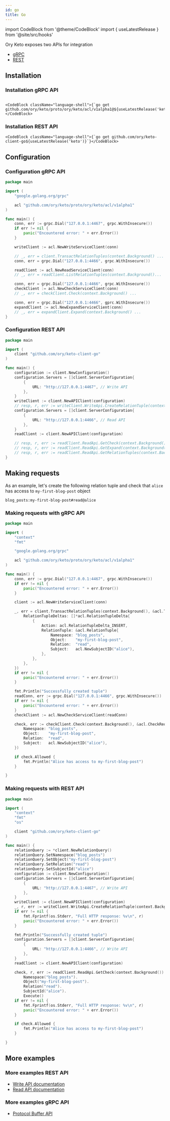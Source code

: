 ```yaml
---
id: go
title: Go
---
```


import CodeBlock from '@theme/CodeBlock'
import { useLatestRelease } from '@site/src/hooks'


Ory Keto exposes two APIs for integration

- [gRPC](http://ory.sh/docs/keto/reference/proto-api)
- [REST](http://ory.sh/docs/keto/reference/rest-api)

## Installation

### Installation gRPC API

```mdx-code-block

<CodeBlock className="language-shell">{`go get github.com/ory/keto/proto/ory/keto/acl/v1alpha1@${useLatestRelease('keto')}`}</CodeBlock>

```

### Installation REST API

```mdx-code-block
<CodeBlock className="language-shell">{`go get github.com/ory/keto-client-go${useLatestRelease('keto')}`}</CodeBlock>
```

## Configuration

### Configuration gRPC API

```go
package main

import (
	"google.golang.org/grpc"

	acl "github.com/ory/keto/proto/ory/keto/acl/v1alpha1"
)

func main() {
	conn, err := grpc.Dial("127.0.0.1:4467", grpc.WithInsecure())
	if err != nil {
		panic("Encountered error: " + err.Error())
	}

	writeClient := acl.NewWriteServiceClient(conn)

	// _, err = client.TransactRelationTuples(context.Background() ...
	conn, err = grpc.Dial("127.0.0.1:4466", grpc.WithInsecure())

	readClient := acl.NewReadServiceClient(conn)
	// _, err = readClient.ListRelationTuples(context.Background()...

	conn, err = grpc.Dial("127.0.0.1:4466", grpc.WithInsecure())
	checkClient := acl.NewCheckServiceClient(conn)
	// _, err = checkClient.Check(context.Background() ...

	conn, err = grpc.Dial("127.0.0.1:4466", gprc.WithInsecure())
	expandClient := acl.NewExpandServiceClient(conn)
	// _, err = expandClient.Expand(context.Background() ...
}
```

### Configuration REST API

```go
package main

import (
	client "github.com/ory/keto-client-go"
)

func main() {
	configuration := client.NewConfiguration()
	configuration.Servers = []client.ServerConfiguration{
		{
			URL: "http://127.0.0.1:4467", // Write API
		},
	}
	writeClient := client.NewAPIClient(configuration)
	// resp, r, err := writeClient.WriteApi.CreateRelationTuple(context.Background())...
	configuration.Servers = []client.ServerConfiguration{
		{
			URL: "http://127.0.0.1:4466", // Read API
		},
	}
	readClient := client.NewAPIClient(configuration)

	// resp, r, err := readClient.ReadApi.GetCheck(context.Background()...
	// resp, r, err := readClient.ReadApi.GetExpand(context.Background()...
	// resp, r, err := readClient.ReadApi.GetRelationTuples(context.Background()...
}
```

## Making requests

As an example, let's create the following relation tuple and check that `alice` has access to `my-first-blog-post` object

```
blog_posts:my-first-blog-post#read@alice
```

### Making requests with gRPC API
```go
package main

import (
	"context"
	"fmt"

	"google.golang.org/grpc"

	acl "github.com/ory/keto/proto/ory/keto/acl/v1alpha1"
)

func main() {
	conn, err := grpc.Dial("127.0.0.1:4467", grpc.WithInsecure())
	if err != nil {
		panic("Encountered error: " + err.Error())
	}

	client := acl.NewWriteServiceClient(conn)

	_, err = client.TransactRelationTuples(context.Background(), &acl.TransactRelationTuplesRequest{
		RelationTupleDeltas: []*acl.RelationTupleDelta{
			{
				Action: acl.RelationTupleDelta_INSERT,
				RelationTuple: &acl.RelationTuple{
					Namespace: "blog_posts",
					Object:    "my-first-blog-post",
					Relation:  "read",
					Subject:   acl.NewSubjectID("alice"),
				},
			},
		},
	})
	if err != nil {
		panic("Encountered error: " + err.Error())
	}

	fmt.Println("Successfully created tuple")
	readConn, err := grpc.Dial("127.0.0.1:4466", grpc.WithInsecure())
	if err != nil {
		panic("Encountered error: " + err.Error())
	}
	checkClient := acl.NewCheckServiceClient(readConn)

	check, err := checkClient.Check(context.Background(), &acl.CheckRequest{
		Namespace: "blog_posts",
		Object:    "my-first-blog-post",
		Relation:  "read",
		Subject:   acl.NewSubjectID("alice"),
	})

	if check.Allowed {
		fmt.Println("Alice has access to my-first-blog-post")
	}

}
```

### Making requests with REST API
```go
package main

import (
	"context"
	"fmt"
	"os"

	client "github.com/ory/keto-client-go"
)

func main() {
	relationQuery := *client.NewRelationQuery()
	relationQuery.SetNamespace("blog_posts")
	relationQuery.SetObject("my-first-blog-post")
	relationQuery.SetRelation("read")
	relationQuery.SetSubjectId("alice")
	configuration := client.NewConfiguration()
	configuration.Servers = []client.ServerConfiguration{
		{
			URL: "http://127.0.0.1:4467", // Write API
		},
	}
	writeClient := client.NewAPIClient(configuration)
	_, r, err := writeClient.WriteApi.CreateRelationTuple(context.Background()).RelationQuery(relationQuery).Execute()
	if err != nil {
		fmt.Fprintf(os.Stderr, "Full HTTP response: %v\n", r)
		panic("Encountered error: " + err.Error())
	}

	fmt.Println("Successfully created tuple")
	configuration.Servers = []client.ServerConfiguration{
		{
			URL: "http://127.0.0.1:4466", // Write API
		},
	}
	readClient := client.NewAPIClient(configuration)

	check, r, err := readClient.ReadApi.GetCheck(context.Background()).
		Namespace("blog_posts").
		Object("my-first-blog-post").
		Relation("read").
		SubjectId("alice").
		Execute()
	if err != nil {
		fmt.Fprintf(os.Stderr, "Full HTTP response: %v\n", r)
		panic("Encountered error: " + err.Error())
	}

	if check.Allowed {
		fmt.Println("Alice has access to my-first-blog-post")
	}

}
```

## More examples

### More examples REST API
- [Write API documentation](https://github.com/ory/keto-client-go/blob/master/docs/WriteApi.md)
- [Read API documentation](https://github.com/ory/keto-client-go/blob/master/docs/ReadApi.md)

### More examples gRPC API

- [Protocol Buffer API](http://localhost:3001/docs/keto/reference/proto-api)
